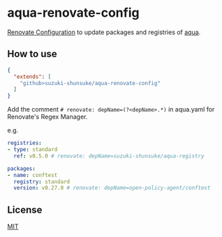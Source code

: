 # aqua-renovate-config

[Renovate Configuration](https://docs.renovatebot.com/config-presets/) to update packages and registries of [aqua](https://github.com/suzuki-shunsuke/aqua).

## How to use

```json
{
  "extends": [
    "github>suzuki-shunsuke/aqua-renovate-config"
  ]
}
```

Add the comment `# renovate: depName=(?<depName>.*)` in aqua.yaml for Renovate's Regex Manager.

e.g.

```yaml
registries:
- type: standard
  ref: v0.5.0 # renovate: depName=suzuki-shunsuke/aqua-registry

packages:
- name: conftest
  registry: standard
  version: v0.27.0 # renovate: depName=open-policy-agent/conftest
```

## License

[MIT](LICENSE)
